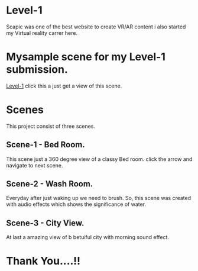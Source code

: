 # Level-1
Scapic was one of the best website to create VR/AR content i also started my Virtual reality carrer here.

# Mysample scene for my Level-1 submission.
[Level-1](https://scapic.com/@HariPrasath/hari_prasath-YTyEM) click this a just get a view of this scene.

# Scenes
This project consist of three scenes.
## Scene-1 - Bed Room.
This scene just a 360 degree view of a classy Bed room. click the arrow and navigate to next scene.

## Scene-2 - Wash Room.
Everyday after just waking up we need to brush. So, this scene was created with audio effects which shows the significance of water.

## Scene-3 - City View.
At last a amazing view of b betuiful city with morning sound effect.

# Thank You....!!
